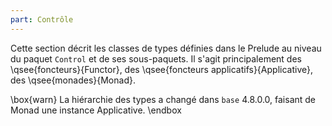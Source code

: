 ```yaml
---
part: Contrôle
---
```


Cette section décrit les classes de types définies dans le Prelude au niveau du paquet `Control` et de ses sous-paquets. Il s'agit principalement des \qsee{foncteurs}{Functor}, des \qsee{foncteurs applicatifs}{Applicative}, des \qsee{monades}{Monad}.

\box{warn}
La hiérarchie des types a changé dans `base` 4.8.0.0, faisant de Monad une instance Applicative.
\endbox
